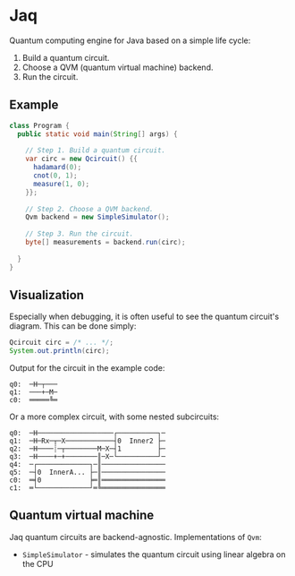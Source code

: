 # Jaq

Quantum computing engine for Java based on a simple life cycle:

1. Build a quantum circuit.
2. Choose a QVM (quantum virtual machine) backend.
3. Run the circuit.


## Example

```java
class Program {
  public static void main(String[] args) {
    
    // Step 1. Build a quantum circuit.
    var circ = new Qcircuit() {{
      hadamard(0);
      cnot(0, 1);
      measure(1, 0);
    }};
    
    // Step 2. Choose a QVM backend.
    Qvm backend = new SimpleSimulator();
    
    // Step 3. Run the circuit.
    byte[] measurements = backend.run(circ);
  
  }
}
```

## Visualization

Especially when debugging, it is often useful to see the quantum circuit's diagram. This can be done simply:

```java
Qcircuit circ = /* ... */;
System.out.println(circ);
```

Output for the circuit in the example code:

```
q0:  ─H─┬───
q1:  ───+─M─
c0:  ═════╚═
```

Or a more complex circuit, with some nested subcircuits: 

```
q0:  ─H───────────────────┌──────────┐─
q1:  ─H─Rx─┬─X────────────┤0  Inner2 ├─
q2:  ─H────┊─┬────────M─X─┤1         ├─
q3:  ─H────+─+────────║─X─└──────────┘─
q4:  ─┌─────────────┐─║────────────────
q5:  ─┤0  InnerA... ├─║────────────────
c0:  ═╡0            ╞═║════════════════
c1:  ═└─────────────┘═╚════════════════
```

## Quantum virtual machine

Jaq quantum circuits are backend-agnostic. Implementations of `Qvm`:

- `SimpleSimulator` - simulates the quantum circuit using linear algebra on the CPU
